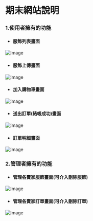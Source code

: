 # 期末網站說明
### 1.使用者擁有的功能

* #### 服飾列表畫面
![image](https://github.com/Raze03660/WebFinalProj/assets/71639850/ed74f9f7-6d93-4ea8-a169-6b15e299eb22)
* #### 服飾上傳畫面
![image](https://github.com/Raze03660/WebFinalProj/assets/71639850/a6124738-8e8d-4774-b526-9a719b55411c)
* #### 加入購物車畫面
![image](https://github.com/Raze03660/WebFinalProj/assets/71639850/1d00dccd-01e4-4435-b1b4-c60abf7f09ce)
* #### 送出訂單(結帳成功)畫面
![image](https://github.com/Raze03660/WebFinalProj/assets/71639850/422e7194-0bb2-4783-a9fb-a161927d6493)
* #### 訂單明細畫面
![image](https://github.com/Raze03660/WebFinalProj/assets/71639850/e8226617-2c8d-4ba1-81c7-cf93b56f5fcf)

### 2.管理者擁有的功能
* #### 管理各賣家服飾畫面(可介入刪除服飾)
![image](https://github.com/Raze03660/WebFinalProj/assets/71639850/da3999b4-d31f-4698-ac50-3308257918c6)
* #### 管理各賣家訂單畫面(可介入刪除訂單)
![image](https://github.com/Raze03660/WebFinalProj/assets/71639850/569c85cf-e5fa-4930-b546-da067321ab93)

